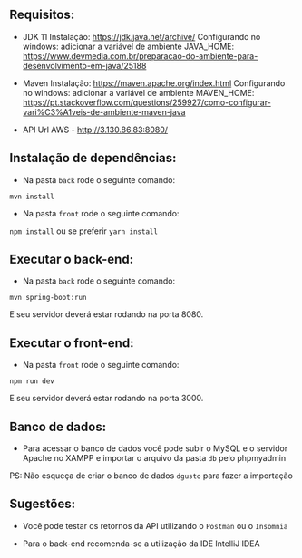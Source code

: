 ## Requisitos:

- JDK 11
Instalação: https://jdk.java.net/archive/
Configurando no windows: adicionar a variável de ambiente JAVA_HOME: https://www.devmedia.com.br/preparacao-do-ambiente-para-desenvolvimento-em-java/25188

- Maven
Instalação: https://maven.apache.org/index.html
Configurando no windows: adicionar a variável de ambiente MAVEN_HOME: https://pt.stackoverflow.com/questions/259927/como-configurar-vari%C3%A1veis-de-ambiente-maven-java 

- API Url
AWS - http://3.130.86.83:8080/

## Instalação de dependências:

- Na pasta `back` rode o seguinte comando:

``mvn install``

- Na pasta `front` rode o seguinte comando:

``npm install`` ou se preferir ``yarn install`` 

## Executar o back-end:

- Na pasta `back` rode o seguinte comando:

``mvn spring-boot:run`` 

E seu servidor deverá estar rodando na porta 8080.

## Executar o front-end:

- Na pasta `front` rode o seguinte comando:

``npm run dev`` 

E seu servidor deverá estar rodando na porta 3000.

## Banco de dados:

- Para acessar o banco de dados você pode subir o MySQL e o servidor Apache no XAMPP e importar o arquivo da pasta `db` pelo phpmyadmin

PS: Não esqueça de criar o banco de dados `dgusto` para fazer a importação

## Sugestões:

- Você pode testar os retornos da API utilizando o ``Postman`` ou o ``Insomnia``

<!-- Postman download for Windows: https://www.postman.com/downloads/ -->
<!-- Insomnia download for Windows: https://insomnia.rest/download  -->

- Para o back-end recomenda-se a utilização da IDE IntelliJ IDEA
<!-- IntelliJ IDEA download for Windows: https://www.jetbrains.com/pt-br/idea/download  -->
